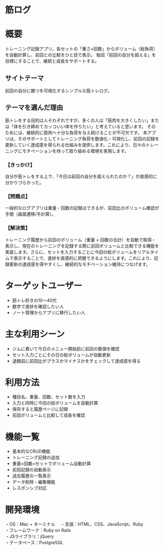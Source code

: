 # 筋ログ

# 概要
トレーニング記録アプリ。各セットの「重さ×回数」からボリューム（総負荷）を自動計算し、前回との比較をひと目で表示。
毎回「前回の自分を超える」を目標にすることで、継続と成長をサポートする。

## サイトテーマ
前回の自分に勝つを可視化するシンプルな筋トレログ。

## テーマを選んだ理由
筋トレをする目的は人それぞれですが、多くの人は「筋肉を大きくしたい」または「体を引き締めてカッコいい体を作りたい」と考えていると思います。
そのためには、継続的に筋肉へ十分な負荷を与え続けることが不可欠です。
本アプリは、そのサポートとしてトレーニング負荷を数値化・可視化し、前回の記録を更新していく達成感を得られる仕組みを提供します。これにより、日々のトレーニングにモチベーションを持って取り組める環境を実現します。

### 【きっかけ】
自分が筋トレをする上で、「今日は前回の自分を超えられたのか？」が直感的に分かりづらかった。

### 【問題点】
一般的なログアプリは重量・回数の記録はできるが、前回比のボリューム確認が手間（画面遷移/手計算）。

### 【解決策】
トレーニング履歴から前回のボリューム（重量 × 回数の合計）を自動で取得・表示し、現在のトレーニングを記録する際に前回ボリュームと比較できる機能を実装します。さらに、セットを入力するごとに今回の総ボリュームをリアルタイムで表示することで、進捗を直感的に把握できるようにします。これにより、記録更新の達成感を得やすくし、継続的なモチベーション維持につなげます。

# ターゲットユーザー
- 筋トレ好きの10〜40代
- 数字で進捗を確認したい人
- ノート管理からアプリに移行したい人


# 主な利用シーン
- ジムに着いて今日のメニュー開始前に前回の数値を確認
- セット入力ごとにその日の総ボリュームが自動更新
- 退館前に前回比がプラスかマイナスかをチェックして達成感を得る

# 利用方法
- 種目名、重量、回数、セット数を入力
- 入力と同時に今回の総ボリュームを自動計算
- 保存すると履歴ページに記録
- 前回ボリュームと比較して成長を確認

# 機能一覧
- 基本的なCRUD機能  
- トレーニング記録の追加
- 重量×回数×セットでボリューム自動計算
- 前回記録の自動表示
- 過去履歴の一覧表示
- データ削除・編集機能 
- レスポンシブ対応  

# 開発環境
・OS：Mac + ターミナル　
・言語：HTML、CSS、JavaScript、Ruby  
・フレームワーク：Ruby on Rails  
・JSライブラリ：jQuery  
・データベース：PostgreSQL
